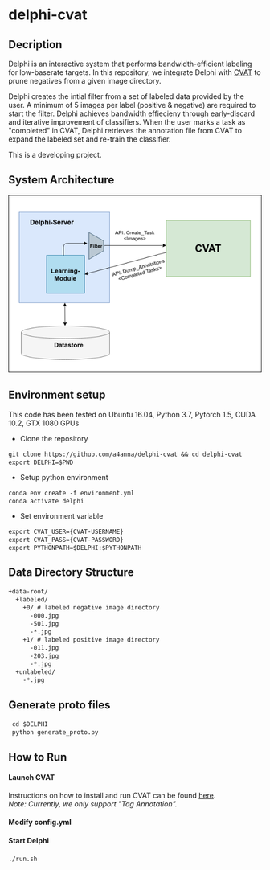 # delphi-cvat

## Decription 
Delphi is an interactive system that performs bandwidth-efficient
labeling for low-baserate targets. In this repository, we integrate Delphi with
[CVAT](https://github.com/openvinotoolkit/cvat) to prune negatives
from a given image directory.

Delphi creates the intial filter from a set of labeled data
provided by the user. A minimum of 5 images per label (positive &
negative) are required to start the filter. Delphi achieves
bandwidth effiecieny through early-discard and iterative
improvement of classifiers. When the user marks a task as
"completed" in CVAT, Delphi retrieves the annotation file from CVAT
to expand the labeled set and re-train the classifier.

This is a developing project.

## System Architecture
<p align="center">
  <img src="delphi-arch.png", alt="Delphi-CVAT Architecture">
</p>


## Environment setup
This code has been tested on Ubuntu 16.04, Python 3.7, Pytorch 1.5, CUDA 10.2, GTX 1080 GPUs

- Clone the repository 
```
git clone https://github.com/a4anna/delphi-cvat && cd delphi-cvat
export DELPHI=$PWD
```
- Setup python environment
```
conda env create -f environment.yml
conda activate delphi
```
- Set environment variable
```
export CVAT_USER={CVAT-USERNAME}
export CVAT_PASS={CVAT-PASSWORD}
export PYTHONPATH=$DELPHI:$PYTHONPATH
```
## Data Directory Structure
```
+data-root/  
  +labeled/  
    +0/ # labeled negative image directory  
      -000.jpg  
      -501.jpg  
      -*.jpg     
    +1/ # labeled positive image directory  
      -011.jpg  
      -203.jpg  
      -*.jpg  
  +unlabeled/  
    -*.jpg  
```   
## Generate proto files
```
 cd $DELPHI
 python generate_proto.py
```
## How to Run

#### Launch CVAT  
Instructions on how to install and run CVAT can be found [here](https://github.com/openvinotoolkit/cvat/blob/develop/cvat/apps/documentation/installation.md).   
*Note: Currently, we only support "Tag Annotation".*

#### Modify config.yml

#### Start Delphi 
```
./run.sh
``` 

